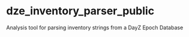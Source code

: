 dze_inventory_parser_public
===========================

Analysis tool for parsing inventory strings from a DayZ Epoch Database
